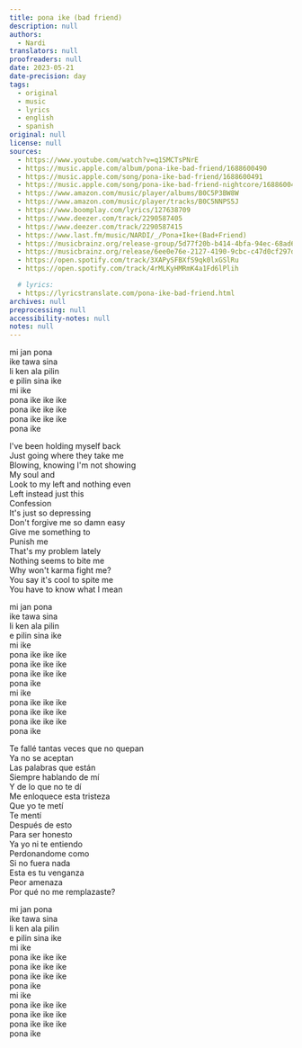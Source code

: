 ```yaml
---
title: pona ike (bad friend)
description: null
authors:
  - Nardi
translators: null
proofreaders: null
date: 2023-05-21
date-precision: day
tags:
  - original
  - music
  - lyrics
  - english
  - spanish
original: null
license: null
sources:
  - https://www.youtube.com/watch?v=q1SMCTsPNrE
  - https://music.apple.com/album/pona-ike-bad-friend/1688600490
  - https://music.apple.com/song/pona-ike-bad-friend/1688600491
  - https://music.apple.com/song/pona-ike-bad-friend-nightcore/1688600492
  - https://www.amazon.com/music/player/albums/B0C5P3BW8W
  - https://www.amazon.com/music/player/tracks/B0C5NNPS5J
  - https://www.boomplay.com/lyrics/127638709
  - https://www.deezer.com/track/2290587405
  - https://www.deezer.com/track/2290587415
  - https://www.last.fm/music/NARDI/_/Pona+Ike+(Bad+Friend)
  - https://musicbrainz.org/release-group/5d77f20b-b414-4bfa-94ec-68ad6fcd08f7
  - https://musicbrainz.org/release/6ee0e76e-2127-4190-9cbc-c47d0cf297d0
  - https://open.spotify.com/track/3XAPySFBXfS9qk0lxGSlRu
  - https://open.spotify.com/track/4rMLKyHMRmK4a1Fd6lPlih

  # lyrics:
  - https://lyricstranslate.com/pona-ike-bad-friend.html
archives: null
preprocessing: null
accessibility-notes: null
notes: null
---
```


mi jan pona  \
ike tawa sina   \
li ken ala pilin  \
e pilin sina ike  \
mi ike  \
pona ike ike ike  \
pona ike ike ike  \
pona ike ike ike  \
pona ike

I've been holding myself back  \
Just going where they take me  \
Blowing, knowing I'm not showing   \
My soul and  \
Look to my left and nothing even  \
Left instead just this  \
Confession  \
It's just so depressing  \
Don't forgive me so damn easy  \
Give me something to   \
Punish me  \
That's my problem lately  \
Nothing seems to bite me  \
Why won't karma fight me?  \
You say it's cool to spite me  \
You have to know what I mean

mi jan pona  \
ike tawa sina   \
li ken ala pilin  \
e pilin sina ike  \
mi ike  \
pona ike ike ike  \
pona ike ike ike  \
pona ike ike ike  \
pona ike  \
mi ike  \
pona ike ike ike  \
pona ike ike ike  \
pona ike ike ike  \
pona ike

Te fallé tantas veces que no quepan  \
Ya no se aceptan  \
Las palabras que están  \
Siempre hablando de mí  \
Y de lo que no te dí  \
Me enloquece esta tristeza  \
Que yo te metí  \
Te mentí  \
Después de esto  \
Para ser honesto  \
Ya yo ni te entiendo  \
Perdonandome como  \
Si no fuera nada  \
Esta es tu venganza  \
Peor amenaza  \
Por qué no me remplazaste?

mi jan pona  \
ike tawa sina   \
li ken ala pilin  \
e pilin sina ike  \
mi ike  \
pona ike ike ike  \
pona ike ike ike  \
pona ike ike ike  \
pona ike  \
mi ike  \
pona ike ike ike  \
pona ike ike ike  \
pona ike ike ike  \
pona ike